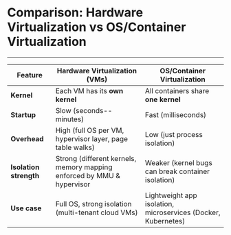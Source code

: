 # Comparison: Hardware Virtualization vs OS/Container Virtualization

----------------------------------------------------------------------------
| Feature        | Hardware Virtualization (VMs)   | OS/Container Virtualization      |
| -------------- | ------------------------------- | -------------------------------- |
| **Kernel** |Each VM has its **own kernel** |All containers share **one kernel**|
| **Startup** | Slow (seconds--minutes) | Fast (milliseconds) |
| **Overhead** | High (full OS per VM, hypervisor layer, page table walks) | Low (just process isolation)|
| **Isolation strength** | Strong (different kernels, memory mapping enforced by MMU & hypervisor| Weaker (kernel bugs can break container isolation) |                 
| **Use case** | Full OS, strong isolation (multi-tenant cloud VMs) | Lightweight app isolation, microservices (Docker, Kubernetes)|                
